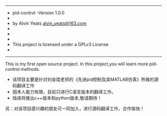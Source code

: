 **************************************************************
*	pid-control       -Version 1.0.0
*
*   by Alvin Yeats  <alvin_yeats@163.com>
*
*
*
*	This project is licensed under a GPLv3 License
*
**************************************************************

This is my first open source project.
In this project,you will learn more pid-control methods.

- 该项目主要是针对刘金琨老师的《先进pid控制及其MATLAB仿真》所做的源码翻译工作
- 因本人能力有限，目前只进行C语言版本的翻译工作。
- 陆续将推出c++版本和python版本,敬请期待！

另：对该项目感兴趣的朋友可一同加入，进行源码翻译工作，合作愉快！